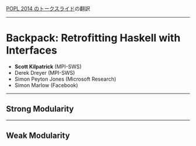 [POPL 2014 のトークスライド](http://plv.mpi-sws.org/backpack/backpack-popl.pdf)の翻訳

---

# Backpack: Retrofitting Haskell with Interfaces

- **Scott Kilpatrick** (MPI-SWS)
- Derek Dreyer (MPI-SWS)
- Simon Peyton Jones (Microsoft Research)
- Simon Marlow (Facebook)

---

## Strong Modularity

---

## Weak Modularity
